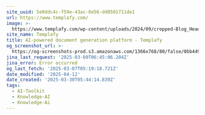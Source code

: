 ```yaml
---
site_uuid: 5e0ddc4c-f59e-43ac-8e56-dd0501711de1
url: https://www.templafy.com/
image: >-
  https://www.templafy.com/wp-content/uploads/2024/09/cropped-Blog_Header_New-brand.png
site_name: Templafy
title: AI-powered document generation platform - Templafy
og_screenshot_url: >-
  https://og-screenshots-prod.s3.amazonaws.com/1366x768/80/false/0bb4490ec54c70e394aa9bbbda94a77280eccfd8cc2fee8a1d458137801b867e.jpeg
jina_last_request: '2025-03-09T06:45:06.204Z'
jina_error: Error occurred
og_last_fetch: '2025-03-07T05:19:18.721Z'
date_modified: '2025-04-12'
date_created: '2025-03-30T05:44:14.839Z'
tags:
  - AI-Toolkit
  - Knowledge-AI
  - Knowledge-Ai
---
```





































